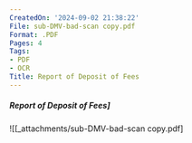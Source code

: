 ```yaml
---
CreatedOn: '2024-09-02 21:38:22'
File: sub-DMV-bad-scan copy.pdf
Format: .PDF
Pages: 4
Tags:
- PDF
- OCR
Title: Report of Deposit of Fees
---
```


##### Report of Deposit of Fees]



![[_attachments/sub-DMV-bad-scan copy.pdf]